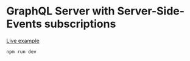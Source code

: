 # GraphQL Server with Server-Side-Events subscriptions

[Live example](https://subkit-subscriptions-server.cloud.dropstack.run/graphql)

```bash
npm run dev
```